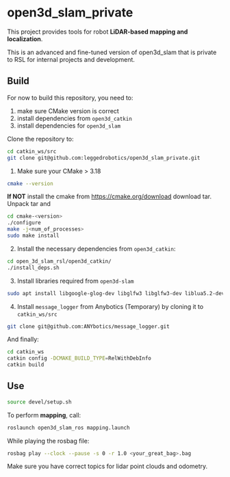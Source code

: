 # open3d_slam_private

This project provides tools for robot **LiDAR-based mapping and localization**.

This is an advanced and fine-tuned version of open3d_slam that is private to RSL for internal projects and development.

## Build
For now to build this repository, you need to:
1. make sure CMake version is correct
2. install dependencies from `open3d_catkin` 
3. install dependencies for `open3d_slam`

Clone the repository to:
``` bash
cd catkin_ws/src
git clone git@github.com:leggedrobotics/open3d_slam_private.git
```

1. Make sure your CMake > 3.18
```bash
cmake --version
```
**If NOT** install the cmake from https://cmake.org/download download tar.
Unpack tar and
``` bash
cd cmake-<version>
./configure
make -j<num_of_processes>
sudo make install
```

2. Install the necessary dependencies from `open3d_catkin`:
```bash
cd open_3d_slam_rsl/open3d_catkin/
./install_deps.sh
```

3. Install libraries required from `open3d-slam`
```bash
sudo apt install libgoogle-glog-dev libglfw3 libglfw3-dev liblua5.2-dev
``` 

4. Install `message_logger` from Anybotics (Temporary) by cloning it to `catkin_ws/src`

```bash
git clone git@github.com:ANYbotics/message_logger.git
```

And finally:

```bash
cd catkin_ws
catkin config -DCMAKE_BUILD_TYPE=RelWithDebInfo
catkin build
```

## Use

```bash
source devel/setup.sh
```
To perform **mapping**, call:
```bash
roslaunch open3d_slam_ros mapping.launch
```

While playing the rosbag file:

```bash
rosbag play --clock --pause -s 0 -r 1.0 <your_great_bag>.bag
```
Make sure you have correct topics for lidar point clouds and odometry.
